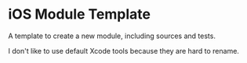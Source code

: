 # iOS Module Template

A template to create a new module, including sources and tests.

I don't like to use default Xcode tools because they are hard to rename.
